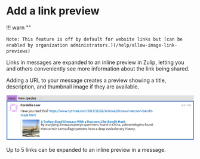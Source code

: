 # Add a link preview

!!! warn ""

    Note: This feature is off by default for website links but [can be
    enabled by organization administrators.](/help/allow-image-link-previews)

Links in messages are expanded to an inline preview in Zulip, letting you and
others conveniently see more information about the link being shared.

Adding a URL to your message creates a preview showing a title, description, and
thumbnail image if they are available.

![Example message with inline preview](/static/images/help/link-preview.png)

Up to 5 links can be expanded to an inline preview in a message.
